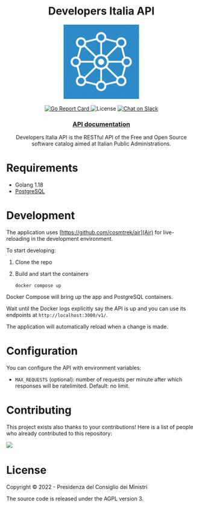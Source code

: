 <!-- markdownlint-disable no-inline-html -->

<h1 align="center">Developers Italia API</h1>

<p align="center">
  <img width="200" src=".github/logo.png" alt="developers-italia-api logo">
</p>

<p align="center">
  <a href="https://goreportcard.com/report/github.com/italia/developers-italia-api">
    <img
      src="https://goreportcard.com/badge/github.com/italia/developers-italia-api"
      alt="Go Report Card"
    >
  </a>
  <img alt="License" src="https://img.shields.io/github/license/italia/developers-italia-api?color=brightgreen">
  <a href="https://slack.developers.italia.it">
    <img
      src="https://img.shields.io/badge/chat-on%20slack-7289da.svg?sanitize=true"
      alt="Chat on Slack"
    >
  </a>
</p>

<div align="center">
  <h3>
    <a href="https://developers-italia-4gfxiabty-dip-trasformazione-digitale.vercel.app/it/api/developers-italia">
      API documentation
    </a>
  </h3>
</div>

<p align="center">
  Developers Italia API is the RESTful API of the Free and Open Source software catalog
  aimed at Italian Public Administrations.
</p>

# Requirements

* Golang 1.18
* [PostgreSQL](https://https://www.postgresql.org/)

# Development

The application uses [https://github.com/cosmtrek/air](Air) for live-reloading
in the development environment.

To start developing:

1. Clone the repo
2. Build and start the containers

   ```shell
   docker compose up
   ```

Docker Compose will bring up the app and PostgreSQL containers.

Wait until the Docker logs explicitly say the API is up and you can use its
endpoints at `http://localhost:3000/v1/`.

The application will automatically reload when a change is made.

# Configuration

You can configure the API with environment variables:

* `MAX_REQUESTS` (optional): number of requests per minute after which responses
  will be ratelimited.
  Default: no limit.

# Contributing

This project exists also thanks to your contributions! Here is a list of people
who already contributed to this repository:

<a href="https://github.com/italia/developers-italia-api/graphs/contributors">
  <img
  src="https://contributors-img.web.app/image?repo=italia/developers-italia-api"
  />
</a>

# License

Copyright © 2022 - Presidenza del Consiglio dei Ministri

The source code is released under the AGPL version 3.
